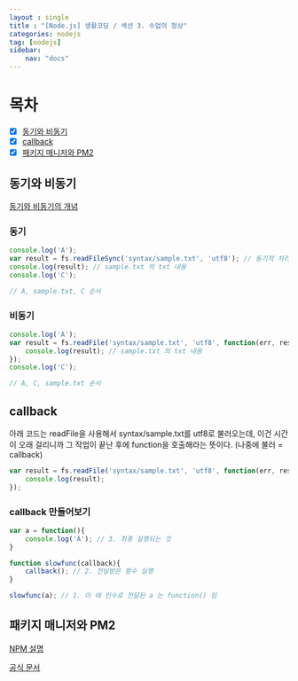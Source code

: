 ```yaml
---
layout : single
title : "[Node.js] 생활코딩 / 섹션 3. 수업의 정상"
categories: nodejs
tag: [nodejs]
sidebar:
    nav: "docs"
---
```


# 목차

- [x] [동기와 비동기](#동기와-비동기)
- [x] [callback](#callback)
- [x] [패키지 매니저와 PM2](#패키지-매니저와-pm2)

## 동기와 비동기

[동기와 비동기의 개념](../../js/js1/#동기와-비동기란-)

### 동기

```javascript
console.log('A');
var result = fs.readFileSync('syntax/sample.txt', 'utf8'); // 동기적 처리
console.log(result); // sample.txt 의 txt 내용
console.log('C');

// A, sample.txt, C 순서
```

### 비동기

```javascript
console.log('A');
var result = fs.readFile('syntax/sample.txt', 'utf8', function(err, result){
    console.log(result); // sample.txt 의 txt 내용
});
console.log('C');

// A, C, sample.txt 순서
```

## callback

아래 코드는 readFile을 사용해서 syntax/sample.txt를 utf8로 불러오는데, 이건 시간이 오래 걸리니까 그 작업이 끝난 후에 function을 호출해라는 뜻이다. (나중에 불러 = callback)

```javascript
var result = fs.readFile('syntax/sample.txt', 'utf8', function(err, result){
    console.log(result);
});
```

### callback 만들어보기

``` javascript
var a = function(){
    console.log('A'); // 3. 최종 실행되는 것
}

function slowfunc(callback){ 
    callback(); // 2. 전달받은 함수 실행
}

slowfunc(a); // 1. 이 때 인수로 전달된 a 는 function() 임
```

## 패키지 매니저와 PM2

[NPM 설명](../../js/js3/#npm-기초-강좌)

[공식 문서](https://pm2.keymetrics.io/docs/usage/quick-start/)